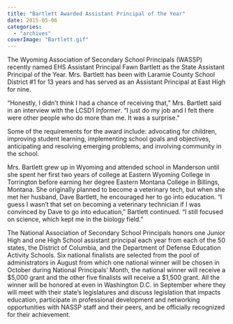 ```yaml
---
title: "Bartlett Awarded Assistant Principal of the Year"
date: 2015-05-06
categories: 
  - "archives"
coverImage: "Bartlett.gif"
---
```


The Wyoming Association of Secondary School Principals (WASSP) recently named EHS Assistant Principal Fawn Bartlett as the State Assistant Principal of the Year. Mrs. Bartlett has been with Laramie County School District #1 for 13 years and has served as an Assistant Principal at East High for nine.

“Honestly, I didn’t think I had a chance of receiving that,” Mrs. Bartlett said in an interview with the LCSD1 _Informer_. “I just do my job and I felt there were other people who do more than me. It was a surprise.”

Some of the requirements for the award include: advocating for children, improving student learning, implementing school goals and objectives, anticipating and resolving emerging problems, and involving community in the school.

Mrs. Bartlett grew up in Wyoming and attended school in Manderson until she spent her first two years of college at Eastern Wyoming College in Torrington before earning her degree Eastern Montana College in Billings, Montana. She originally planned to become a veterinary tech, but when she met her husband, Dave Bartlett, he encouraged her to go into education. “I guess I wasn’t that set on becoming a veterinary technician if I was convinced by Dave to go into education,” Bartlett continued. “I still focused on science, which kept me in the biology field.”

The National Association of Secondary School Principals honors one Junior High and one High School assistant principal each year from each of the 50 states, the District of Columbia, and the Department of Defense Education Activity Schools. Six national finalists are selected from the pool of administrators in August from which one national winner will be chosen in October during National Principals’ Month, the national winner will receive a $5,000 grant and the other five finalists will receive a $1,500 grant. All the winner will be honored at even in Washington D.C. in September where they will meet with their state’s legislatures and discuss legislation that impacts education, participate in professional development and networking opportunities with NASSP staff and their peers, and be officially recognized for their achievement.
